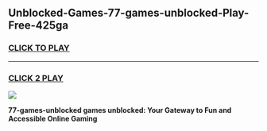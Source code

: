 
## Unblocked-Games-77-games-unblocked-Play-Free-425ga
<h3>
<a href="https://premium76.site?title=77-games-unblocked&ref=09A">CLICK TO PLAY</a></h3>
<hr>

<h3>
<a href="https://premium76.site?title=77-games-unblocked&ref=09A">CLICK 2 PLAY</a>
  
</h3>

<a href="https://premium76.site?title=77-games-unblocked&ref=09A"><img src="https://clearcache.store/games.png"></a>


**77-games-unblocked games unblocked: Your Gateway to Fun and Accessible Online Gaming**
